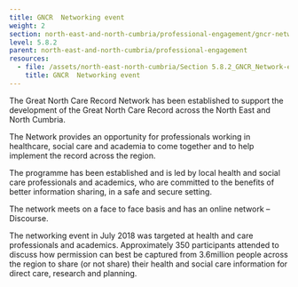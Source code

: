 ```yaml
---
title: GNCR  Networking event
weight: 2
section: north-east-and-north-cumbria/professional-engagement/gncr-networking-event
level: 5.8.2
parent: north-east-and-north-cumbria/professional-engagement
resources:
  - file: /assets/north-east-north-cumbria/Section 5.8.2_GNCR_Network-event.pdf
    title: GNCR  Networking event
---
```


The Great North Care Record Network has been established to support the development of the Great North Care Record across the North East and North Cumbria. 
 
The Network provides an opportunity for professionals working in healthcare, social care and academia to come together and to help implement the record across the region. 
 
The programme has been established and is led by local health and social care professionals and academics, who are committed to the benefits of better information sharing, in a safe and secure setting. 
 
The network meets on a face to face basis and has an online network – Discourse. 

The networking event in July 2018 was targeted at health and care professionals and academics. Approximately 350 participants attended to discuss how permission can best be captured from 3.6million people across the region to share (or not share) their health and social care information for direct care, research and planning. 
        

